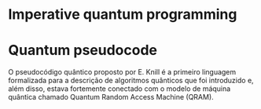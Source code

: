 # Imperative quantum programming

# Quantum pseudocode

O pseudocódigo quântico proposto por E. Knill é a primeiro linguagem formalizada para a descrição de algoritmos quânticos que foi introduzido e, além disso, estava fortemente conectado com o modelo de máquina quântica chamado Quantum Random Access Machine (QRAM).